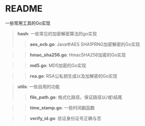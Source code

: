 # README
一些常用工具的Go实现

> **hash**: 一些常见的加密解密算法的go实现
>> **aes_ecb.go**: Java中AES SHA1PRNG加密解密的Go实现

>> **hmac_sha256.go**: HmacSHA256加密的Go实现

>> **md5.go**: MD5加密的Go实现

>> **rsa.go**: RSA公私钥生成以及加解密的Go实现


> **utils**: 一些自用的功能
>> **file_path.go**: 格式化路径，保证路径以/或\结尾

>> **time_stamp.go**: 一些时间戳函数

>> **verify_id.go**: 验证身份证号正确与否
